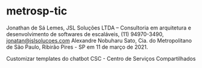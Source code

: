 # metrosp-tic

Jonathan de Sá Lemes, JSL Soluções LTDA – Consultoria em arquitetura e desenvolvimento de softwares de escaláveis, (11) 94970-3490, jonatan@jslsolucoes.com
Alexandre Nobuharu Sato, Cia. do Metropolitano de São Paulo, Ribirão Pires - SP em 11 de março de 2021.

Customizar templates do chatbot CSC - Centro de Serviços Compartilhados
